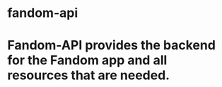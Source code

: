 # fandom-api
# Fandom-API provides the backend for the Fandom app and all resources that are needed.